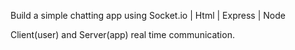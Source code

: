 
Build a simple chatting app using Socket.io | Html | Express | Node

  Client(user) and Server(app) real time communication.
